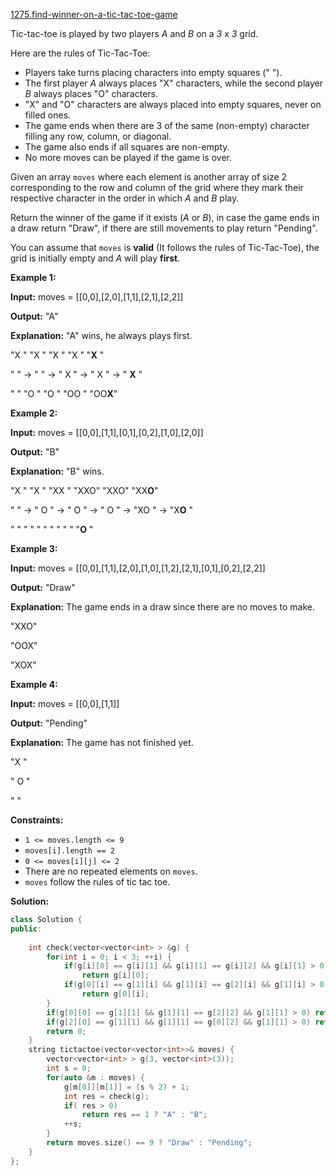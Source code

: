 [1275.find-winner-on-a-tic-tac-toe-game](https://leetcode.com/problems/find-winner-on-a-tic-tac-toe-game/)  

Tic-tac-toe is played by two players _A_ and _B_ on a _3_ x _3_ grid.

Here are the rules of Tic-Tac-Toe:

*   Players take turns placing characters into empty squares (" ").
*   The first player _A_ always places "X" characters, while the second player _B_ always places "O" characters.
*   "X" and "O" characters are always placed into empty squares, never on filled ones.
*   The game ends when there are 3 of the same (non-empty) character filling any row, column, or diagonal.
*   The game also ends if all squares are non-empty.
*   No more moves can be played if the game is over.

Given an array `moves` where each element is another array of size 2 corresponding to the row and column of the grid where they mark their respective character in the order in which _A_ and _B_ play.

Return the winner of the game if it exists (_A_ or _B_), in case the game ends in a draw return "Draw", if there are still movements to play return "Pending".

You can assume that `moves` is **valid** (It follows the rules of Tic-Tac-Toe), the grid is initially empty and _A_ will play **first**.

**Example 1:**

  
**Input:** moves = \[\[0,0\],\[2,0\],\[1,1\],\[2,1\],\[2,2\]\]
  
**Output:** "A"
  
**Explanation:** "A" wins, he always plays first.
  
"X  "    "X  "    "X  "    "X  "    "**X**  "
  
"   " -> "   " -> " X " -> " X " -> " **X** "
  
"   "    "O  "    "O  "    "OO "    "OO**X**"
  

**Example 2:**

  
**Input:** moves = \[\[0,0\],\[1,1\],\[0,1\],\[0,2\],\[1,0\],\[2,0\]\]
  
**Output:** "B"
  
**Explanation:** "B" wins.
  
"X  "    "X  "    "XX "    "XXO"    "XXO"    "XX**O**"
  
"   " -> " O " -> " O " -> " O " -> "XO " -> "X**O** " 
  
"   "    "   "    "   "    "   "    "   "    "**O**  "
  

**Example 3:**

  
**Input:** moves = \[\[0,0\],\[1,1\],\[2,0\],\[1,0\],\[1,2\],\[2,1\],\[0,1\],\[0,2\],\[2,2\]\]
  
**Output:** "Draw"
  
**Explanation:** The game ends in a draw since there are no moves to make.
  
"XXO"
  
"OOX"
  
"XOX"
  

**Example 4:**

  
**Input:** moves = \[\[0,0\],\[1,1\]\]
  
**Output:** "Pending"
  
**Explanation:** The game has not finished yet.
  
"X  "
  
" O "
  
"   "
  

**Constraints:**

*   `1 <= moves.length <= 9`
*   `moves[i].length == 2`
*   `0 <= moves[i][j] <= 2`
*   There are no repeated elements on `moves`.
*   `moves` follow the rules of tic tac toe.  



**Solution:**  

```cpp
class Solution {
public:
    
    int check(vector<vector<int> > &g) {
        for(int i = 0; i < 3; ++i) {
            if(g[i][0] == g[i][1] && g[i][1] == g[i][2] && g[i][1] > 0)
                return g[i][0];
            if(g[0][i] == g[1][i] && g[1][i] == g[2][i] && g[1][i] > 0)
                return g[0][i];
        }
        if(g[0][0] == g[1][1] && g[1][1] == g[2][2] && g[1][1] > 0) return g[1][1];
        if(g[2][0] == g[1][1] && g[1][1] == g[0][2] && g[1][1] > 0) return g[1][1];
        return 0;
    }
    string tictactoe(vector<vector<int>>& moves) {
        vector<vector<int> > g(3, vector<int>(3));
        int s = 0;
        for(auto &m : moves) {
            g[m[0]][m[1]] = (s % 2) + 1;
            int res = check(g);
            if( res > 0)
                return res == 1 ? "A" : "B";
            ++s;
        }
        return moves.size() == 9 ? "Draw" : "Pending";
    }
};
```
      